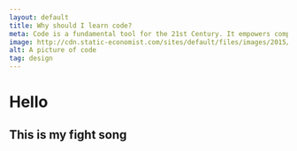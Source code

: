 ```yaml
---
layout: default
title: Why should I learn code?
meta: Code is a fundamental tool for the 21st Century. It empowers computers, tvs, satellites, phones, and anything else thats technology.
image: http://cdn.static-economist.com/sites/default/files/images/2015/09/blogs/economist-explains/code2.png
alt: A picture of code
tag: design
---
```


# Hello

## This is my fight song
